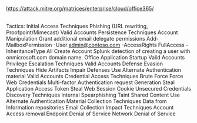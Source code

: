 <a href="https://attack.mitre.org/matrices/enterprise/cloud/office365/">https://attack.mitre.org/matrices/enterprise/cloud/office365/</a>
<br><br>

Tactics:
    Initial Access
        Techniques
            Phishing (URL rewriting, Proofpoint/Mimecast)
            Valid Accounts
    Persistence
        Techniques
            Account Manipulation
                Grant additional email delegate permissions
                Add-MailboxPermission -User admin@contoso.com -AccessRights FullAccess -InheritanceType All
            Create Account
                Splunk detection of creating a user with onmicrosoft.com domain name.
            Office Application Startup
            Valid Accounts
    Privilege Escalation
        Techniques
            Valid Accounts
    Defense Evasion
        Techniques
            Hide Artifacts
            Impair Defenses
            Use Alternate Authentication material
            Valid Accounts
    Credential Access
        Techniques
            Brute Force
            Force Web Credentials
            Multi-factor Authentication request Generation
            Steal Application Access Token
            Steal Web Session Cookie
            Unsecured Credentials
    Discovery
        Techniques
            Internal Spearphishing
            Taint Shared Content
            Use Alternate Authentication Material
    Collection
        Techniques
            Data from Information repositories
            Email Collection
    Impact
        Techniques
            Account Access removal
            Endpoint Denial of Service
            Network Denial of Service